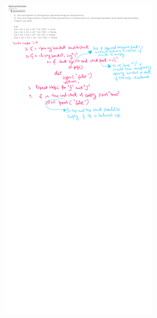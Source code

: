 ![](https://github.com/ShikharSundriyal/DataStructureAlgorithms/blob/main/StacksQueues/BalancedBracket/BalancedBracket.png)

